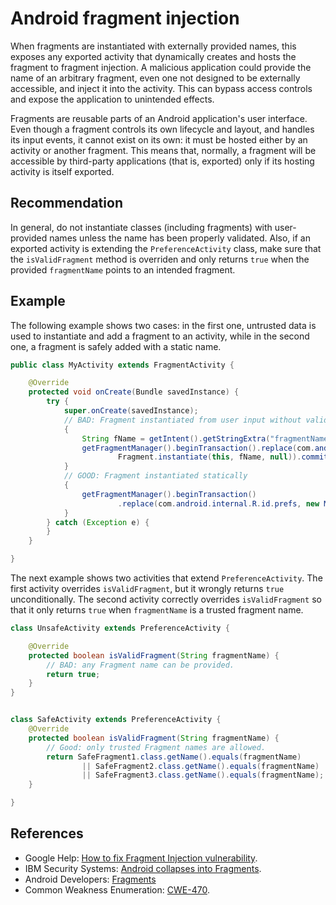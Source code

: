 # Android fragment injection
When fragments are instantiated with externally provided names, this exposes any exported activity that dynamically creates and hosts the fragment to fragment injection. A malicious application could provide the name of an arbitrary fragment, even one not designed to be externally accessible, and inject it into the activity. This can bypass access controls and expose the application to unintended effects.

Fragments are reusable parts of an Android application's user interface. Even though a fragment controls its own lifecycle and layout, and handles its input events, it cannot exist on its own: it must be hosted either by an activity or another fragment. This means that, normally, a fragment will be accessible by third-party applications (that is, exported) only if its hosting activity is itself exported.


## Recommendation
In general, do not instantiate classes (including fragments) with user-provided names unless the name has been properly validated. Also, if an exported activity is extending the `PreferenceActivity` class, make sure that the `isValidFragment` method is overriden and only returns `true` when the provided `fragmentName` points to an intended fragment.


## Example
The following example shows two cases: in the first one, untrusted data is used to instantiate and add a fragment to an activity, while in the second one, a fragment is safely added with a static name.


```java
public class MyActivity extends FragmentActivity {

    @Override
    protected void onCreate(Bundle savedInstance) {
        try {
            super.onCreate(savedInstance);
            // BAD: Fragment instantiated from user input without validation
            {
                String fName = getIntent().getStringExtra("fragmentName");
                getFragmentManager().beginTransaction().replace(com.android.internal.R.id.prefs,
                        Fragment.instantiate(this, fName, null)).commit();
            }
            // GOOD: Fragment instantiated statically
            {
                getFragmentManager().beginTransaction()
                        .replace(com.android.internal.R.id.prefs, new MyFragment()).commit();
            }
        } catch (Exception e) {
        }
    }

}

```
The next example shows two activities that extend `PreferenceActivity`. The first activity overrides `isValidFragment`, but it wrongly returns `true` unconditionally. The second activity correctly overrides `isValidFragment` so that it only returns `true` when `fragmentName` is a trusted fragment name.


```java
class UnsafeActivity extends PreferenceActivity {

    @Override
    protected boolean isValidFragment(String fragmentName) {
        // BAD: any Fragment name can be provided.
        return true;
    }
}


class SafeActivity extends PreferenceActivity {
    @Override
    protected boolean isValidFragment(String fragmentName) {
        // Good: only trusted Fragment names are allowed.
        return SafeFragment1.class.getName().equals(fragmentName)
                || SafeFragment2.class.getName().equals(fragmentName)
                || SafeFragment3.class.getName().equals(fragmentName);
    }

}


```

## References
* Google Help: [How to fix Fragment Injection vulnerability](https://support.google.com/faqs/answer/7188427?hl=en).
* IBM Security Systems: [Android collapses into Fragments](https://securityintelligence.com/wp-content/uploads/2013/12/android-collapses-into-fragments.pdf).
* Android Developers: [Fragments](https://developer.android.com/guide/fragments)
* Common Weakness Enumeration: [CWE-470](https://cwe.mitre.org/data/definitions/470.html).
